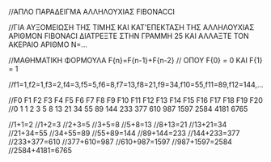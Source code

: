 //ΑΠΛΟ ΠΑΡΑΔΕΙΓΜΑ ΑΛΛΗΛΟΥΧΙΑΣ FIBONACCI

//ΓΙΑ ΑΥΞΟΜΕΙΩΣΗ ΤΗΣ ΤΙΜΗΣ ΚΑΙ ΚΑΤ'ΕΠΕΚΤΑΣΗ ΤΗΣ ΑΛΛΗΛΟΥΧΙΑΣ ΑΡΙΘΜΟΝ FIBONACI ΔΙΑΤΡΕΞΤΕ ΣΤΗΝ ΓΡΑΜΜΗ 25 ΚΑΙ ΑΛΛΑΞΤΕ ΤΟΝ ΑΚΕΡΑΙΟ ΑΡΙΘΜΟ N=...

//ΜΑΘΗΜΑΤΙΚΗ ΦΟΡΜΟΥΛΑ F{n}=F{n-1}+F{n-2}
//                    ΟΠΟΥ F{0} = 0 ΚΑΙ F{1} = 1


//f1=1,f2=1,f3=2,f4=3,f5=5,f6=8,f7=13,f8=21,f9=34,f10=55,f11=89,f12=144,…

//F0 	F1 	    F2 	    F3 	    F4 	    F5 	    F6 	    F7 	    F8 	    F9 	    F10     F11     F12     F13     F14     F15     F16     F17     F18     F19     F20
//0     1 	    1 	    2 	    3 	    5 	    8 	    13 	    21 	    34 	    55 	    89 	    144     233     377     610     987     1597    2584    4181    6765

//1+1=2
//1+2=3
//2+3=5
//3+5=8
//5+8=13
//8+13=21
//13+21=34
//21+34=55
//34+55=89
//55+89=144
//89+144=233
//144+233=377
//233+377=610
//377+610=987
//610+987=1597
//987+1597=2584
//2584+4181=6765
